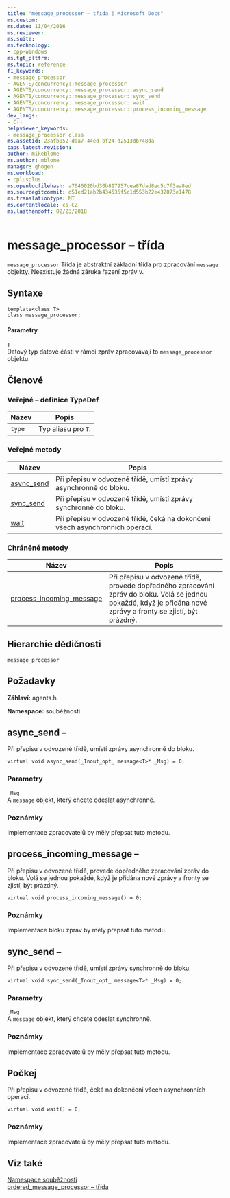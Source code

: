 ```yaml
---
title: "message_processor – třída | Microsoft Docs"
ms.custom: 
ms.date: 11/04/2016
ms.reviewer: 
ms.suite: 
ms.technology:
- cpp-windows
ms.tgt_pltfrm: 
ms.topic: reference
f1_keywords:
- message_processor
- AGENTS/concurrency::message_processor
- AGENTS/concurrency::message_processor::async_send
- AGENTS/concurrency::message_processor::sync_send
- AGENTS/concurrency::message_processor::wait
- AGENTS/concurrency::message_processor::process_incoming_message
dev_langs:
- C++
helpviewer_keywords:
- message_processor class
ms.assetid: 23afb052-daa7-44ed-bf24-d2513db748da
caps.latest.revision: 
author: mikeblome
ms.author: mblome
manager: ghogen
ms.workload:
- cplusplus
ms.openlocfilehash: a7646020bd30b817957cea87dad8ec5c7f3aa8ed
ms.sourcegitcommit: d51ed21ab2b434535f5c1d553b22e432073e1478
ms.translationtype: MT
ms.contentlocale: cs-CZ
ms.lasthandoff: 02/23/2018
---
```

# <a name="messageprocessor-class"></a>message_processor – třída
`message_processor` Třída je abstraktní základní třída pro zpracování `message` objekty. Neexistuje žádná záruka řazení zpráv v.  
  
## <a name="syntax"></a>Syntaxe  
  
```
template<class T>
class message_processor;
```  
  
#### <a name="parameters"></a>Parametry  
 `T`  
 Datový typ datové části v rámci zpráv zpracovávají to `message_processor` objektu.  
  
## <a name="members"></a>Členové  
  
### <a name="public-typedefs"></a>Veřejné – definice TypeDef  
  
|Název|Popis|  
|----------|-----------------|  
|`type`|Typ aliasu pro `T`.|  
  
### <a name="public-methods"></a>Veřejné metody  
  
|Název|Popis|  
|----------|-----------------|  
|[async_send](#async_send)|Při přepisu v odvozené třídě, umístí zprávy asynchronně do bloku.|  
|[sync_send](#sync_send)|Při přepisu v odvozené třídě, umístí zprávy synchronně do bloku.|  
|[wait](#wait)|Při přepisu v odvozené třídě, čeká na dokončení všech asynchronních operací.|  
  
### <a name="protected-methods"></a>Chráněné metody  
  
|Název|Popis|  
|----------|-----------------|  
|[process_incoming_message](#process_incoming_message)|Při přepisu v odvozené třídě, provede dopředného zpracování zpráv do bloku. Volá se jednou pokaždé, když je přidána nové zprávy a fronty se zjistí, být prázdný.|  
  
## <a name="inheritance-hierarchy"></a>Hierarchie dědičnosti  
 `message_processor`  
  
## <a name="requirements"></a>Požadavky  
 **Záhlaví:** agents.h  
  
 **Namespace:** souběžnosti  
  
##  <a name="async_send"></a> async_send – 

 Při přepisu v odvozené třídě, umístí zprávy asynchronně do bloku.  
  
```
virtual void async_send(_Inout_opt_ message<T>* _Msg) = 0;
```  
  
### <a name="parameters"></a>Parametry  
 `_Msg`  
 A `message` objekt, který chcete odeslat asynchronně.  
  
### <a name="remarks"></a>Poznámky  
 Implementace zpracovatelů by měly přepsat tuto metodu.  
  
##  <a name="process_incoming_message"></a> process_incoming_message – 

 Při přepisu v odvozené třídě, provede dopředného zpracování zpráv do bloku. Volá se jednou pokaždé, když je přidána nové zprávy a fronty se zjistí, být prázdný.  
  
```
virtual void process_incoming_message() = 0;
```  
  
### <a name="remarks"></a>Poznámky  
 Implementace bloku zpráv by měly přepsat tuto metodu.  
  
##  <a name="sync_send"></a> sync_send – 

 Při přepisu v odvozené třídě, umístí zprávy synchronně do bloku.  
  
```
virtual void sync_send(_Inout_opt_ message<T>* _Msg) = 0;
```  
  
### <a name="parameters"></a>Parametry  
 `_Msg`  
 A `message` objekt, který chcete odeslat synchronně.  
  
### <a name="remarks"></a>Poznámky  
 Implementace zpracovatelů by měly přepsat tuto metodu.  
  
##  <a name="wait"></a> Počkej 

 Při přepisu v odvozené třídě, čeká na dokončení všech asynchronních operací.  
  
```
virtual void wait() = 0;
```  
  
### <a name="remarks"></a>Poznámky  
 Implementace zpracovatelů by měly přepsat tuto metodu.  
  
## <a name="see-also"></a>Viz také  
 [Namespace souběžnosti](concurrency-namespace.md)   
 [ordered_message_processor – třída](ordered-message-processor-class.md)
